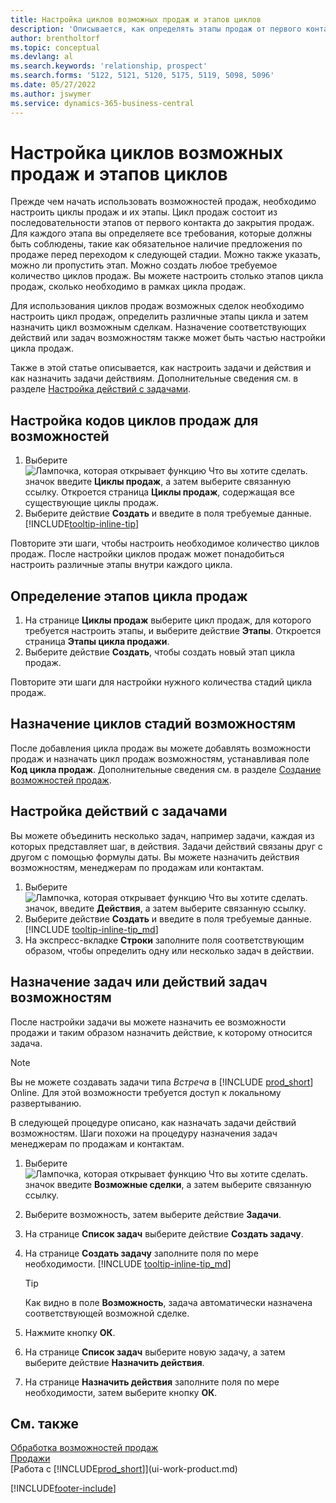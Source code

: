 ```yaml
---
title: Настройка циклов возможных продаж и этапов циклов
description: 'Описывается, как определять этапы продаж от первого контакта до закрытия, чтобы создавать циклы и назначать их возможным сделкам в Business Central.'
author: brentholtorf
ms.topic: conceptual
ms.devlang: al
ms.search.keywords: 'relationship, prospect'
ms.search.forms: '5122, 5121, 5120, 5175, 5119, 5098, 5096'
ms.date: 05/27/2022
ms.author: jswymer
ms.service: dynamics-365-business-central
---
```

# Настройка циклов возможных продаж и этапов циклов

Прежде чем начать использовать возможностей продаж, необходимо настроить циклы продаж и их этапы. Цикл продаж состоит из последовательности этапов от первого контакта до закрытия продаж. Для каждого этапа вы определяете все требования, которые должны быть соблюдены, такие как обязательное наличие предложения по продаже перед переходом к следующей стадии. Можно также указать, можно ли пропустить этап. Можно создать любое требуемое количество циклов продаж. Вы можете настроить столько этапов цикла продаж, сколько необходимо в рамках цикла продаж.

Для использования циклов продаж возможных сделок необходимо настроить цикл продаж, определить различные этапы цикла и затем назначить цикл возможным сделкам. Назначение соответствующих действий или задач возможностям также может быть частью настройки цикла продаж.

Также в этой статье описывается, как настроить задачи и действия и как назначить задачи действиям. Дополнительные сведения см. в разделе [Настройка действий с задачами](marketing-how-setup-opportunity-sales-cycles-stages.md#to-set-up-activities-with-tasks).

## Настройка кодов циклов продаж для возможностей

1. Выберите ![Лампочка, которая открывает функцию Что вы хотите сделать.](media/ui-search/search_small.png "Что вы хотите сделать") значок введите **Циклы продаж**, а затем выберите связанную ссылку. Откроется страница **Циклы продаж**, содержащая все существующие циклы продаж.
2. Выберите действие **Создать** и введите в поля требуемые данные. [!INCLUDE[tooltip-inline-tip](includes/tooltip-inline-tip_md.md)]

Повторите эти шаги, чтобы настроить необходимое количество циклов продаж. После настройки циклов продаж может понадобиться настроить различные этапы внутри каждого цикла.

## Определение этапов цикла продаж

1. На странице **Циклы продаж** выберите цикл продаж, для которого требуется настроить этапы, и выберите действие **Этапы**. Откроется страница **Этапы цикла продажи**.
2. Выберите действие **Создать**, чтобы создать новый этап цикла продаж.

Повторите эти шаги для настройки нужного количества стадий цикла продаж.

## Назначение циклов стадий возможностям

После добавления цикла продаж вы можете добавлять возможности продаж и назначать цикл продаж возможностям, устанавливая поле **Код цикла продаж**. Дополнительные сведения см. в разделе [Создание возможностей продаж](marketing-how-create-opportunities.md).

## Настройка действий с задачами

Вы можете объединить несколько задач, например задачи, каждая из которых представляет шаг, в действия. Задачи действий связаны друг с другом с помощью формулы даты. Вы можете назначить действия возможностям, менеджерам по продажам или контактам.

1. Выберите ![Лампочка, которая открывает функцию Что вы хотите сделать.](media/ui-search/search_small.png "Что вы хотите сделать") значок, введите **Действия**, а затем выберите связанную ссылку.
2. Выберите действие **Создать** и введите в поля требуемые данные. [!INCLUDE [tooltip-inline-tip_md](includes/tooltip-inline-tip_md.md)]
3. На экспресс-вкладке **Строки** заполните поля соответствующим образом, чтобы определить одну или несколько задач в действии.

## Назначение задач или действий задач возможностям

После настройки задачи вы можете назначить ее возможности продажи и таким образом назначить действие, к которому относится задача.

> [!NOTE]
> Вы не можете создавать задачи типа *Встреча* в [!INCLUDE [prod_short](includes/prod_short.md)] Online. Для этой возможности требуется доступ к локальному развертыванию.

В следующей процедуре описано, как назначать задачи действий возможностям. Шаги похожи на процедуру назначения задач менеджерам по продажам и контактам.

1. Выберите ![Лампочка, которая открывает функцию Что вы хотите сделать.](media/ui-search/search_small.png "Что вы хотите сделать") значок введите **Возможные сделки**, а затем выберите связанную ссылку.
2. Выберите возможность, затем выберите действие **Задачи**.
3. На странице **Список задач** выберите действие **Создать задачу**.
4. На странице **Создать задачу** заполните поля по мере необходимости. [!INCLUDE [tooltip-inline-tip_md](includes/tooltip-inline-tip_md.md)]

    > [!TIP]
    > Как видно в поле **Возможность**, задача автоматически назначена соответствующей возможной сделке.
5. Нажмите кнопку **ОК**.
6. На странице **Список задач** выберите новую задачу, а затем выберите действие **Назначить действия**.
7. На странице **Назначить действия** заполните поля по мере необходимости, затем выберите кнопку **ОК**.

## См. также

[Обработка возможностей продаж](marketing-processing-sales-opportunities.md)  
[Продажи](sales-manage-sales.md)  
[Работа с [!INCLUDE[prod_short](includes/prod_short.md)]](ui-work-product.md)


[!INCLUDE[footer-include](includes/footer-banner.md)]